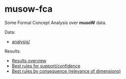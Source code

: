# musow-fca
Some Formal Concept Analysis over **musoW** data.

Data:
- [analysis/](analysis)

Results:

- [Results overview](results.md)
- [Best rules for support/confidence](rules.md)
- [Best rules by consequence (relevance of dimensions)](relevant-rules.md)
